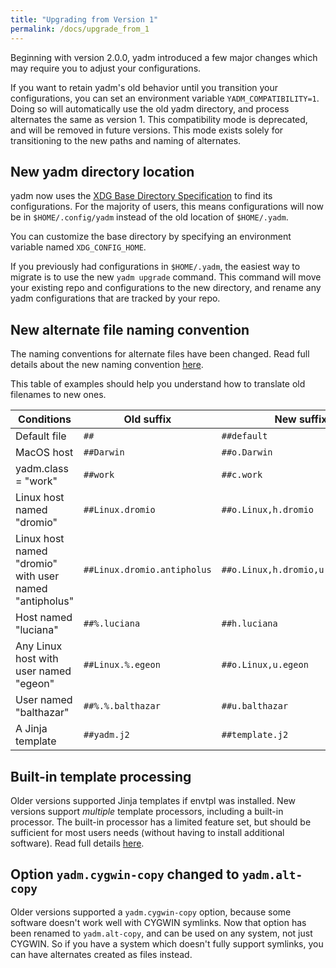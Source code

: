 ```yaml
---
title: "Upgrading from Version 1"
permalink: /docs/upgrade_from_1
---
```


Beginning with version 2.0.0, yadm introduced a few major changes which may
require you to adjust your configurations.

If you want to retain yadm's old behavior until you transition your
configurations, you can set an environment variable `YADM_COMPATIBILITY=1`.
Doing so will automatically use the old yadm directory, and process alternates the same as version 1.
This compatibility mode is deprecated, and will be removed in future versions.
This mode exists solely for transitioning to the new paths and naming of alternates.

## New yadm directory location
yadm now uses the [XDG Base Directory Specification][xdg-spec] to find its configurations.
For the majority of users, this means configurations will now be in
`$HOME/.config/yadm` instead of the old location of `$HOME/.yadm`.

You can customize the base directory by specifying an environment variable
named `XDG_CONFIG_HOME`.

If you previously had configurations in `$HOME/.yadm`, the easiest way
to migrate is to use the new `yadm upgrade` command. This command will move your
existing repo and configurations to the new directory, and rename any yadm
configurations that are tracked by your repo.

## New alternate file naming convention
The naming conventions for alternate files have been changed.
Read full details about the new naming convention [here](/docs/alternates).

This table of examples should help you understand how to translate old filenames
to new ones.

| Conditions                                             | Old suffix                  | New suffix                        |
| -                                                      | -                           | -                                 |
| Default file                                           | `##`                        | `##default`                       |
| MacOS host                                             | `##Darwin`                  | `##o.Darwin`                      |
| yadm.class = "work"                                    | `##work`                    | `##c.work`                        |
| Linux host named "dromio"                              | `##Linux.dromio`            | `##o.Linux,h.dromio`              |
| Linux host named "dromio" with user named "antipholus" | `##Linux.dromio.antipholus` | `##o.Linux,h.dromio,u.antipholus` |
| Host named "luciana"                                   | `##%.luciana`               | `##h.luciana`                     |
| Any Linux host with user named "egeon"                 | `##Linux.%.egeon`           | `##o.Linux,u.egeon`               |
| User named "balthazar"                                 | `##%.%.balthazar`           | `##u.balthazar`                   |
| A Jinja template                                       | `##yadm.j2`                 | `##template.j2`                   |

## Built-in template processing
Older versions supported Jinja templates if envtpl was installed. New versions
support _multiple_ template processors, including a built-in processor. The
built-in processor has a limited feature set, but should be sufficient for most
users needs (without having to install additional software). Read full details
[here](/docs/templates).

## Option `yadm.cygwin-copy` changed to `yadm.alt-copy`
Older versions supported a `yadm.cygwin-copy` option, because some software
doesn't work well with CYGWIN symlinks. Now that option has been renamed to
`yadm.alt-copy`, and can be used on any system, not just CYGWIN. So if you have
a system which doesn't fully support symlinks, you can have alternates created
as files instead.

[xdg-spec]: https://standards.freedesktop.org/basedir-spec/basedir-spec-latest.html
